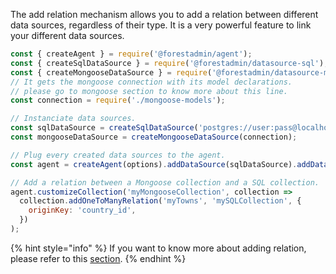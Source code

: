 The add relation mechanism allows you to add a relation between different data sources, regardless of their type.
It is a very powerful feature to link your different data sources.

```javascript
const { createAgent } = require('@forestadmin/agent');
const { createSqlDataSource } = require('@forestadmin/datasource-sql');
const { createMongooseDataSource } = require('@forestadmin/datasource-mongoose');
// It gets the mongoose connection with its model declarations.
// please go to mongoose section to know more about this line.
const connection = require('./mongoose-models'); 

// Instanciate data sources.
const sqlDataSource = createSqlDataSource('postgres://user:pass@localhost:5432/mySchema');
const mongooseDataSource = createMongooseDataSource(connection);

// Plug every created data sources to the agent.
const agent = createAgent(options).addDataSource(sqlDataSource).addDataSource(mongooseDataSource);

// Add a relation between a Mongoose collection and a SQL collection.
agent.customizeCollection('myMongooseCollection', collection =>
  collection.addOneToManyRelation('myTowns', 'mySQLCollection', {
    originKey: 'country_id',
  })
);
```

{% hint style="info" %}
If you want to know more about adding relation, please refer to this [section](../custom/query-translation/relationships.md).
{% endhint %}
